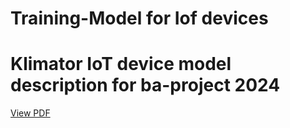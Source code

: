# Training-Model for Iof devices 
# Klimator IoT device model description for ba-project 2024
[View PDF](./Klimator%20IoT%20device%20model%20description%20for%20ba-project%202024.pdf)
